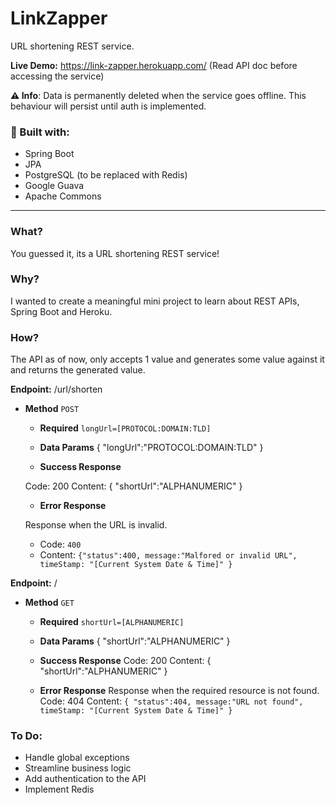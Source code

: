 # LinkZapper
URL shortening REST service.

**Live Demo:** https://link-zapper.herokuapp.com/ (Read API doc before accessing the service)

**⚠️ Info**: Data is permanently deleted when the service goes offline. This behaviour will persist until auth is implemented.

### 🧰 Built with:

- Spring Boot
- JPA
- PostgreSQL (to be replaced with Redis)
- Google Guava
- Apache Commons

_______________________________________________________________________________________________________________________________________________________________

### What?
 You guessed it, its a URL shortening REST service!
 
 ### Why?
 I wanted to create a meaningful mini project to learn about REST APIs, Spring Boot and Heroku.
 
 ### How?
 
 The API as of now, only accepts 1 value and generates some value against it and returns the generated value.
 
 **Endpoint:** /url/shorten
 

* **Method**
`POST`
     
     * **Required**
    `longUrl=[PROTOCOL:DOMAIN:TLD]`
    
    - **Data Params**
    { "longUrl":"PROTOCOL:DOMAIN:TLD" }
    
    - **Success Response**
    
    Code: 200
    Content: { "shortUrl":"ALPHANUMERIC" }
    
    - **Error Response**
    
    Response when the URL is invalid.
  
    - Code: `400`
    - Content: `{"status":400, message:"Malfored or invalid URL", timeStamp: "[Current System Date & Time]" }`
    
    
    
    
    
    
 **Endpoint:** /

* **Method**
`GET`
     
     * **Required**
    `shortUrl=[ALPHANUMERIC]`
    
    - **Data Params**
    { "shortUrl":"ALPHANUMERIC" }
    
    - **Success Response**
    Code: 200
    Content: { "shortUrl":"ALPHANUMERIC" }
    
    - **Error Response**
    Response when the required resource is not found.
    Code: 404
    Content: `{ "status":404, message:"URL not found", timeStamp: "[Current System Date & Time]" }`
    
    
    
    


### To Do:
- Handle global exceptions
- Streamline business logic
- Add authentication to the API
- Implement Redis
